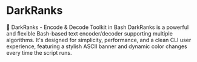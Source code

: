 # DarkRanks
🔐 DarkRanks - Encode &amp; Decode Toolkit in Bash DarkRanks is a powerful and flexible Bash-based text encoder/decoder supporting multiple algorithms. It's designed for simplicity, performance, and a clean CLI user experience, featuring a stylish ASCII banner and dynamic color changes every time the script runs.
